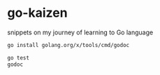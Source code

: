 # go-kaizen
snippets on my journey of learning to Go language

```bash
go install golang.org/x/tools/cmd/godoc

go test
godoc
```